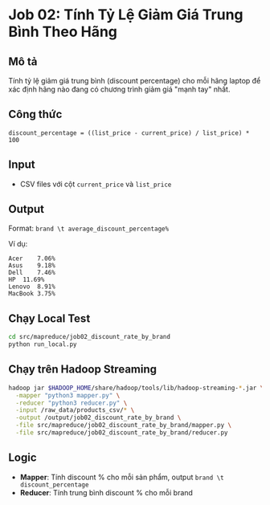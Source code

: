 # Job 02: Tính Tỷ Lệ Giảm Giá Trung Bình Theo Hãng

## Mô tả
Tính tỷ lệ giảm giá trung bình (discount percentage) cho mỗi hãng laptop để xác định hãng nào đang có chương trình giảm giá "mạnh tay" nhất.

## Công thức
```
discount_percentage = ((list_price - current_price) / list_price) * 100
```

## Input
- CSV files với cột `current_price` và `list_price`

## Output
Format: `brand \t average_discount_percentage%`

Ví dụ:
```
Acer	7.06%
Asus	9.18%
Dell	7.46%
HP	11.69%
Lenovo	8.91%
MacBook	3.75%
```

## Chạy Local Test
```bash
cd src/mapreduce/job02_discount_rate_by_brand
python run_local.py
```

## Chạy trên Hadoop Streaming
```bash
hadoop jar $HADOOP_HOME/share/hadoop/tools/lib/hadoop-streaming-*.jar \
  -mapper "python3 mapper.py" \
  -reducer "python3 reducer.py" \
  -input /raw_data/products_csv/* \
  -output /output/job02_discount_rate_by_brand \
  -file src/mapreduce/job02_discount_rate_by_brand/mapper.py \
  -file src/mapreduce/job02_discount_rate_by_brand/reducer.py
```

## Logic
- **Mapper**: Tính discount % cho mỗi sản phẩm, output `brand \t discount_percentage`
- **Reducer**: Tính trung bình discount % cho mỗi brand

